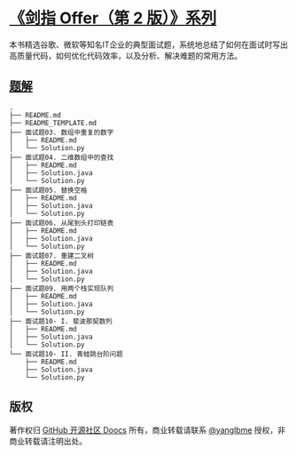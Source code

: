 # [《剑指 Offer（第 2 版）》系列](https://leetcode-cn.com/problemset/lcof/)
本书精选谷歌、微软等知名IT企业的典型面试题，系统地总结了如何在面试时写出高质量代码，如何优化代码效率，以及分析、解决难题的常用方法。

## [题解](https://github.com/doocs/leetcode/tree/master/lcci)

```
.
├── README.md
├── README_TEMPLATE.md
├── 面试题03. 数组中重复的数字
│   ├── README.md
│   └── Solution.py
├── 面试题04. 二维数组中的查找
│   ├── README.md
│   ├── Solution.java
│   └── Solution.py
├── 面试题05. 替换空格
│   ├── README.md
│   ├── Solution.java
│   └── Solution.py
├── 面试题06. 从尾到头打印链表
│   ├── README.md
│   ├── Solution.java
│   └── Solution.py
├── 面试题07. 重建二叉树
│   ├── README.md
│   ├── Solution.java
│   └── Solution.py
├── 面试题09. 用两个栈实现队列
│   ├── README.md
│   ├── Solution.java
│   └── Solution.py
├── 面试题10- I. 斐波那契数列
│   ├── README.md
│   ├── Solution.java
│   └── Solution.py
└── 面试题10- II. 青蛙跳台阶问题
    ├── README.md
    ├── Solution.java
    └── Solution.py
```

## 版权
著作权归 [GitHub 开源社区 Doocs](https://github.com/doocs) 所有，商业转载请联系 [@yanglbme](mailto:contact@yanglibin.info) 授权，非商业转载请注明出处。